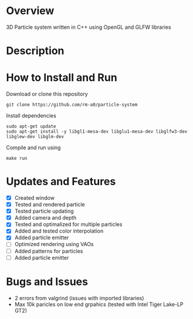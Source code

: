 # Overview
3D Particle system written in C++ using OpenGL and GLFW libraries
# Description

# How to Install and Run
Download or clone this repository
```
git clone https://github.com/rm-a0/particle-system
```
Install dependencies
```
sudo apt-get update
sudo apt-get install -y libgl1-mesa-dev libglu1-mesa-dev libglfw3-dev libglew-dev libglm-dev
```
Compile and run using
```
make run
```
# Updates and Features
- [x] Created window
- [x] Tested and rendered particle
- [x] Tested particle updating
- [x] Added camera and depth
- [x] Tested and optimalized for multiple particles
- [x] Added and tested color interpolation
- [x] Added particle emitter
- [ ] Optimized rendering using VAOs
- [ ] Added patterns for particles
- [ ] Added particle emitter

# Bugs and Issues
- 2 errors from valgrind (issues with imported libraries)
- Max 10k paricles on low end grpahics (tested with Intel Tiger Lake-LP GT2)
